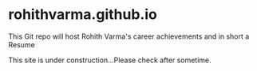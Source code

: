 # rohithvarma.github.io
This Git repo will host Rohith Varma's career achievements and in short a Resume

This site is under construction...Please check after sometime.
